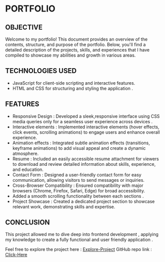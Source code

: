 # PORTFOLIO

## OBJECTIVE
Welcome to my portfolio! This document provides an overview of the contents, structure, and purpose of the portfolio. Below, you'll find a detailed description of the projects, skills, and experiences that I have compiled to showcase my abilities and growth in various areas.

## TECHNOLOGIES USED
- JavaScript for client-side scripting and interactive features.
- HTML and CSS for structuring and styling the application .

## FEATURES
- Responsive Design : Developed a sleek,responsive interface using CSS media queries only for a seamless user experience across devices . 
- Interactive elements : Implemented interactive elements (hover effects, click events, scrolling animations) to engage users and enhance overall experience.
- Animation effects : Integrated subtle animation effects (transitions, keyframe animations) to add visual appeal and create a dynamic atmosphere.
- Resume : Included an easily accessible resume attachment for viewers to download and review detailed information about skills, experience, and education.
- Contact Form : Designed a user-friendly contact form for easy communication, allowing visitors to send messages or inquiries.
- Cross-Browser Compatibility : Ensured compatibility with major browsers (Chrome, Firefox, Safari, Edge) for broad accessibility.
- Added a smooth scrolling functionality between each sections .
- Project Showcase : Created a dedicated project section to showcase relevant work, demonstrating skills and expertise.

## CONCLUSION
This project allowed me to dive deep into frontend development , applying my knowledge to create a fully functional and user friendly application .

Feel free to explore the project here :
[Explore-Project](https://github.com/bhavya13-ux/PORTFOLIO)
GitHub repo link :
[Click-Here](https://bhavya13-ux.github.io/PORTFOLIO/)


